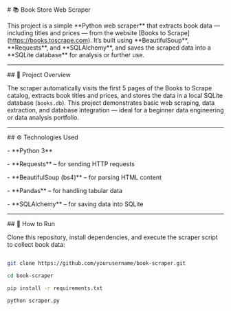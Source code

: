 \# 📚 Book Store Web Scraper



This project is a simple \*\*Python web scraper\*\* that extracts book data — including titles and prices — from the website \[Books to Scrape](https://books.toscrape.com). It’s built using \*\*BeautifulSoup\*\*, \*\*Requests\*\*, and \*\*SQLAlchemy\*\*, and saves the scraped data into a \*\*SQLite database\*\* for analysis or further use.



---



\## 🧠 Project Overview

The scraper automatically visits the first 5 pages of the Books to Scrape catalog, extracts book titles and prices, and stores the data in a local SQLite database (`books.db`). This project demonstrates basic web scraping, data extraction, and database integration — ideal for a beginner data engineering or data analysis portfolio.



---



\## ⚙️ Technologies Used

\- \*\*Python 3\*\*

\- \*\*Requests\*\* – for sending HTTP requests  

\- \*\*BeautifulSoup (bs4)\*\* – for parsing HTML content  

\- \*\*Pandas\*\* – for handling tabular data  

\- \*\*SQLAlchemy\*\* – for saving data into SQLite



---



\## 🧩 How to Run

Clone this repository, install dependencies, and execute the scraper script to collect book data:



```bash

git clone https://github.com/yourusername/book-scraper.git

cd book-scraper

pip install -r requirements.txt

python scraper.py



